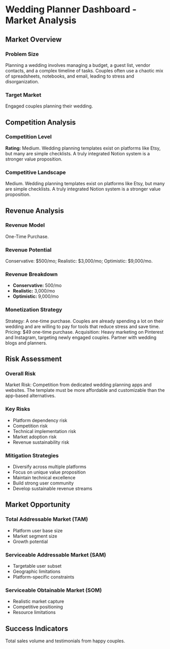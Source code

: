 # Wedding Planner Dashboard - Market Analysis

## Market Overview

### Problem Size
Planning a wedding involves managing a budget, a guest list, vendor contacts, and a complex timeline of tasks. Couples often use a chaotic mix of spreadsheets, notebooks, and email, leading to stress and disorganization.

### Target Market
Engaged couples planning their wedding.

## Competition Analysis

### Competition Level
**Rating:** Medium. Wedding planning templates exist on platforms like Etsy, but many are simple checklists. A truly integrated Notion system is a stronger value proposition.

### Competitive Landscape
Medium. Wedding planning templates exist on platforms like Etsy, but many are simple checklists. A truly integrated Notion system is a stronger value proposition.

## Revenue Analysis

### Revenue Model
One-Time Purchase.

### Revenue Potential
Conservative: $500/mo; Realistic: $3,000/mo; Optimistic: $9,000/mo.

### Revenue Breakdown
- **Conservative:** 500/mo
- **Realistic:** 3,000/mo
- **Optimistic:** 9,000/mo

### Monetization Strategy
Strategy: A one-time purchase. Couples are already spending a lot on their wedding and are willing to pay for tools that reduce stress and save time. Pricing: $49 one-time purchase. Acquisition: Heavy marketing on Pinterest and Instagram, targeting newly engaged couples. Partner with wedding blogs and planners.

## Risk Assessment

### Overall Risk
Market Risk: Competition from dedicated wedding planning apps and websites. The template must be more affordable and customizable than the app-based alternatives.

### Key Risks
- Platform dependency risk
- Competition risk
- Technical implementation risk
- Market adoption risk
- Revenue sustainability risk

### Mitigation Strategies
- Diversify across multiple platforms
- Focus on unique value proposition
- Maintain technical excellence
- Build strong user community
- Develop sustainable revenue streams

## Market Opportunity

### Total Addressable Market (TAM)
- Platform user base size
- Market segment size
- Growth potential

### Serviceable Addressable Market (SAM)
- Targetable user subset
- Geographic limitations
- Platform-specific constraints

### Serviceable Obtainable Market (SOM)
- Realistic market capture
- Competitive positioning
- Resource limitations

## Success Indicators
Total sales volume and testimonials from happy couples.
